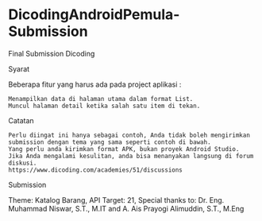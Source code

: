 # DicodingAndroidPemula-Submission
Final Submission Dicoding

Syarat

Beberapa fitur yang harus ada pada project aplikasi :

    Menampilkan data di halaman utama dalam format List.
    Muncul halaman detail ketika salah satu item di tekan.


Catatan

    Perlu diingat ini hanya sebagai contoh, Anda tidak boleh mengirimkan submission dengan tema yang sama seperti contoh di bawah.
    Yang perlu anda kirimkan format APK, bukan proyek Android Studio.
    Jika Anda mengalami kesulitan, anda bisa menanyakan langsung di forum diskusi.
    https://www.dicoding.com/academies/51/discussions
    
Submission

Theme: Katalog Barang, API Target: 21, Special thanks to: Dr. Eng. Muhammad Niswar, S.T., M.IT and A. Ais Prayogi Alimuddin, S.T., M.Eng 

